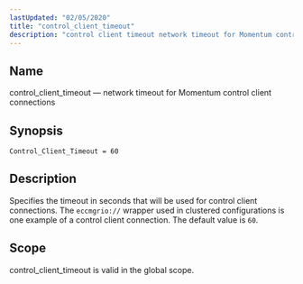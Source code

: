 ```yaml
---
lastUpdated: "02/05/2020"
title: "control_client_timeout"
description: "control client timeout network timeout for Momentum control client connections Control Client Timeout 60 Specifies the timeout in seconds that will be used for control client connections The eccmgrio wrapper used in clustered configurations is one example of a control client connection The default value is 60 control client timeout..."
---
```


<a name="conf.ref.control_client_timeout"></a> 
## Name

control_client_timeout — network timeout for Momentum control client connections

## Synopsis

`Control_Client_Timeout = 60`

<a name="idp23981248"></a> 
## Description

Specifies the timeout in seconds that will be used for control client connections. The `eccmgrio://` wrapper used in clustered configurations is one example of a control client connection. The default value is `60`.

<a name="idp23984128"></a> 
## Scope

control_client_timeout is valid in the global scope.